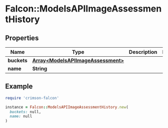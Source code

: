 # Falcon::ModelsAPIImageAssessmentHistory

## Properties

| Name | Type | Description | Notes |
| ---- | ---- | ----------- | ----- |
| **buckets** | [**Array&lt;ModelsAPIImageAssessment&gt;**](ModelsAPIImageAssessment.md) |  |  |
| **name** | **String** |  |  |

## Example

```ruby
require 'crimson-falcon'

instance = Falcon::ModelsAPIImageAssessmentHistory.new(
  buckets: null,
  name: null
)
```

